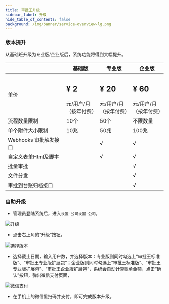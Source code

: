 ```yaml
---
title: 审批王升级
sidebar_label: 升级
hide_table_of_contents: false
background: /img/banner/service-overview-lg.png
---
```


### 版本提升

从基础班升级为专业版/企业版后，系统功能将得到大幅提升。

<div style={{textAlign:'center'}}>

|  | 基础版 | 专业版 | 企业版|
|--- | --- | --- | ---|
|单价 | <h2 class='slds-m-around_medium'>¥ 2</h2> 元/用户/月<br/>（按年付费）| <h2 class='slds-m-around_medium'>¥ 20</h2> 元/用户/月<br/>（按年付费）| <h2 class='slds-m-around_medium'>¥ 60</h2> 元/用户/月<br/>（按年付费）|
|流程数量限制 | 10个 | 50个 | 不限数量 |
|单个附件大小限制 | 10兆 | 50兆 | 100兆 |
|Webhooks 审批触发接口 |  | √ | √|
|自定义表单Html及脚本 |   | √ | √|
|批量审批 |   |   | √|
|文件分发 |   |   | √|
|审批到台账归档接口 |   |   | √|

</div>

### 自助升级

- 管理员登陆系统后，进入`设置-公司设置-公司`，

![升级](/assets/workflow_upgrade1.png)

- 点击右上角的“升级”按钮，

![选择版本](/assets/workflow_upgrade2.png)

- 选择截止日期，输入用户数，并选择版本：专业版则同时勾选上“审批王标准版”、“审批王专业版扩展包”；企业版则同时勾选上“审批王标准版”、“审批王专业版扩展包”、“审批王企业版扩展包”，系统会自动计算账单金额，点击“确认”按钮，弹出微信支付页面，

![微信支付](/assets/workflow_upgrade3.png)

- 在手机上的微信里扫码并支付，即可完成版本升级。